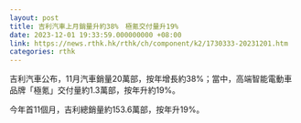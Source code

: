 ```yaml
---
layout: post
title: 吉利汽車上月銷量升約38%　極氪交付量升19%
date: 2023-12-01 19:33:59.000000000 +08:00
link: https://news.rthk.hk/rthk/ch/component/k2/1730333-20231201.htm
categories: rthk
---
```


吉利汽車公布，11月汽車銷量20萬部，按年增長約38%；當中，高端智能電動車品牌「極氪」交付量約1.3萬部，按年升約19%。

今年首11個月，吉利總銷量約153.6萬部，按年升19%。
